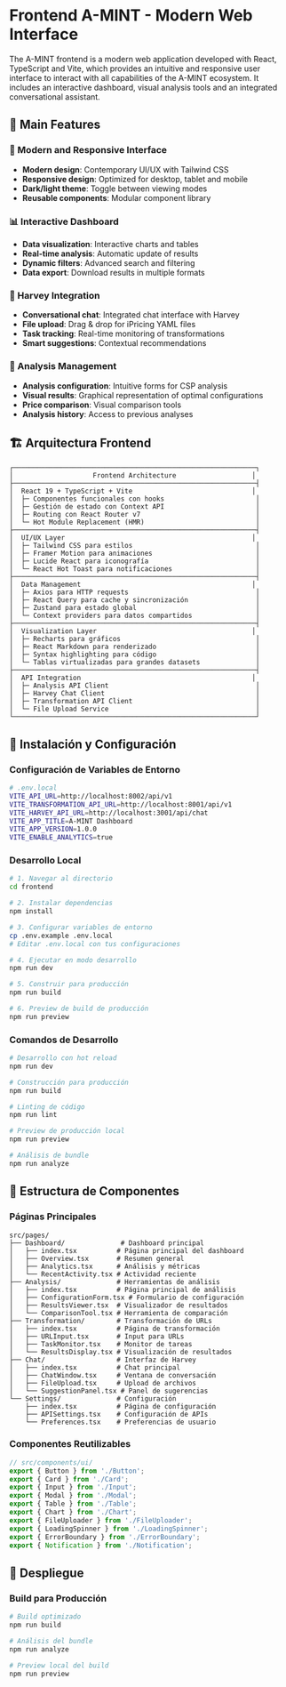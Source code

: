 # Frontend A-MINT - Modern Web Interface

The A-MINT frontend is a modern web application developed with React, TypeScript and Vite, which provides an intuitive and responsive user interface to interact with all capabilities of the A-MINT ecosystem. It includes an interactive dashboard, visual analysis tools and an integrated conversational assistant.

## 🎯 Main Features

### 🎨 Modern and Responsive Interface
- **Modern design**: Contemporary UI/UX with Tailwind CSS
- **Responsive design**: Optimized for desktop, tablet and mobile
- **Dark/light theme**: Toggle between viewing modes
- **Reusable components**: Modular component library

### 📊 Interactive Dashboard
- **Data visualization**: Interactive charts and tables
- **Real-time analysis**: Automatic update of results
- **Dynamic filters**: Advanced search and filtering
- **Data export**: Download results in multiple formats

### 🤖 Harvey Integration
- **Conversational chat**: Integrated chat interface with Harvey
- **File upload**: Drag & drop for iPricing YAML files
- **Task tracking**: Real-time monitoring of transformations
- **Smart suggestions**: Contextual recommendations

### 🔄 Analysis Management
- **Analysis configuration**: Intuitive forms for CSP analysis
- **Visual results**: Graphical representation of optimal configurations
- **Price comparison**: Visual comparison tools
- **Analysis history**: Access to previous analyses

## 🏗️ Arquitectura Frontend

```
┌─────────────────────────────────────────────────────────────┐
│                    Frontend Architecture                   │
├─────────────────────────────────────────────────────────────┤
│  React 19 + TypeScript + Vite                              │
│  ├─ Componentes funcionales con hooks                       │
│  ├─ Gestión de estado con Context API                       │
│  ├─ Routing con React Router v7                             │
│  └─ Hot Module Replacement (HMR)                            │
├─────────────────────────────────────────────────────────────┤
│  UI/UX Layer                                               │
│  ├─ Tailwind CSS para estilos                               │
│  ├─ Framer Motion para animaciones                          │
│  ├─ Lucide React para iconografía                           │
│  └─ React Hot Toast para notificaciones                     │
├─────────────────────────────────────────────────────────────┤
│  Data Management                                           │
│  ├─ Axios para HTTP requests                                │
│  ├─ React Query para cache y sincronización                 │
│  ├─ Zustand para estado global                              │
│  └─ Context providers para datos compartidos                │
├─────────────────────────────────────────────────────────────┤
│  Visualization Layer                                       │
│  ├─ Recharts para gráficos                                  │
│  ├─ React Markdown para renderizado                         │
│  ├─ Syntax highlighting para código                         │
│  └─ Tablas virtualizadas para grandes datasets              │
├─────────────────────────────────────────────────────────────┤
│  API Integration                                           │
│  ├─ Analysis API Client                                     │
│  ├─ Harvey Chat Client                                      │
│  ├─ Transformation API Client                               │
│  └─ File Upload Service                                     │
└─────────────────────────────────────────────────────────────┘
```

## 🚀 Instalación y Configuración

### Configuración de Variables de Entorno

```bash
# .env.local
VITE_API_URL=http://localhost:8002/api/v1
VITE_TRANSFORMATION_API_URL=http://localhost:8001/api/v1
VITE_HARVEY_API_URL=http://localhost:3001/api/chat
VITE_APP_TITLE=A-MINT Dashboard
VITE_APP_VERSION=1.0.0
VITE_ENABLE_ANALYTICS=true
```

### Desarrollo Local

```bash
# 1. Navegar al directorio
cd frontend

# 2. Instalar dependencias
npm install

# 3. Configurar variables de entorno
cp .env.example .env.local
# Editar .env.local con tus configuraciones

# 4. Ejecutar en modo desarrollo
npm run dev

# 5. Construir para producción
npm run build

# 6. Preview de build de producción
npm run preview
```

### Comandos de Desarrollo

```bash
# Desarrollo con hot reload
npm run dev

# Construcción para producción
npm run build

# Linting de código
npm run lint

# Preview de producción local
npm run preview

# Análisis de bundle
npm run analyze
```

## 📱 Estructura de Componentes

### Páginas Principales

```
src/pages/
├── Dashboard/              # Dashboard principal
│   ├── index.tsx          # Página principal del dashboard
│   ├── Overview.tsx       # Resumen general
│   ├── Analytics.tsx      # Análisis y métricas
│   └── RecentActivity.tsx # Actividad reciente
├── Analysis/              # Herramientas de análisis
│   ├── index.tsx          # Página principal de análisis
│   ├── ConfigurationForm.tsx # Formulario de configuración
│   ├── ResultsViewer.tsx  # Visualizador de resultados
│   └── ComparisonTool.tsx # Herramienta de comparación
├── Transformation/        # Transformación de URLs
│   ├── index.tsx          # Página de transformación
│   ├── URLInput.tsx       # Input para URLs
│   ├── TaskMonitor.tsx    # Monitor de tareas
│   └── ResultsDisplay.tsx # Visualización de resultados
├── Chat/                  # Interfaz de Harvey
│   ├── index.tsx          # Chat principal
│   ├── ChatWindow.tsx     # Ventana de conversación
│   ├── FileUpload.tsx     # Upload de archivos
│   └── SuggestionPanel.tsx # Panel de sugerencias
└── Settings/              # Configuración
    ├── index.tsx          # Página de configuración
    ├── APISettings.tsx    # Configuración de APIs
    └── Preferences.tsx    # Preferencias de usuario
```

### Componentes Reutilizables

```typescript
// src/components/ui/
export { Button } from './Button';
export { Card } from './Card';
export { Input } from './Input';
export { Modal } from './Modal';
export { Table } from './Table';
export { Chart } from './Chart';
export { FileUploader } from './FileUploader';
export { LoadingSpinner } from './LoadingSpinner';
export { ErrorBoundary } from './ErrorBoundary';
export { Notification } from './Notification';
```

## 🚀 Despliegue

### Build para Producción

```bash
# Build optimizado
npm run build

# Análisis del bundle
npm run analyze

# Preview local del build
npm run preview
```
